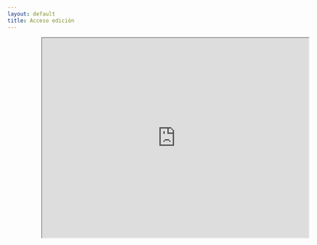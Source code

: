 ```yaml
---
layout: default
title: Acceso edición
---
```

 



<iframe src="http://dh-laic.com/susanna/Text-Rewired/#/7" 
width="600px;" height="450px;" style="margin-left:15%;"></iframe> 